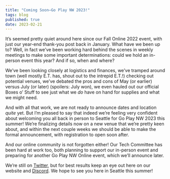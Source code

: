 ```yaml
---
title: "Coming Soon—Go Play NW 2023!"
tags: blog
published: true
date: 2023-02-21
---
```


It’s seemed pretty quiet around here since our Fall Online 2022 event, with just our year-end thank-you post back in January. What have we been up to? Well, in fact we’ve been working hard behind the scenes in weekly meetings to make some important determinations: could we hold an in-person event this year? And if so, when and where?

We’ve been looking closely at logistics and finances, we’ve tramped around town (well mostly E.T. has, shout out to the intrepid E.T.!) checking out potential venues, we’ve debated the pros and cons of May (or earlier) versus July (or later) (spoilers: July won), we even hauled out our official Boxes o’ Stuff to see just what we *do* have on hand for supplies and what we might need. 

And with all that work, we are not ready to announce dates and location *quite* yet. But I’m pleased to say that indeed we’re feeling very confident about welcoming you all back in person to Seattle for Go Play NW 2023 this summer! We’re finalizing details now on a new venue that we’re pretty keen about, and within the next couple weeks we should be able to make the formal announcement, with registration to open soon after.

And our online community is not forgotten either! Our Tech Committee has been hard at work too, both planning to support our in-person event and preparing for another Go Play NW Online event, which we’ll announce later.

We’re still on [Twitter](https://goplaynw.org), but for best results keep an eye out here on our website and [Discord](https://discord.gg/AqhayGFexQ). We hope to see you here in Seattle this summer!
